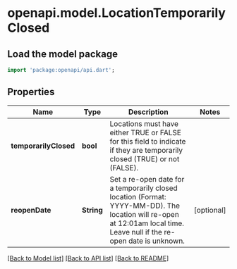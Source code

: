 # openapi.model.LocationTemporarilyClosed

## Load the model package
```dart
import 'package:openapi/api.dart';
```

## Properties
Name | Type | Description | Notes
------------ | ------------- | ------------- | -------------
**temporarilyClosed** | **bool** | Locations must have either TRUE or FALSE for this field to indicate if they are temporarily closed (TRUE) or not (FALSE). | 
**reopenDate** | **String** | Set a re-open date for a temporarily closed location (Format: YYYY-MM-DD). The location will re-open at 12:01am local time. Leave null if the re-open date is unknown. | [optional] 

[[Back to Model list]](../README.md#documentation-for-models) [[Back to API list]](../README.md#documentation-for-api-endpoints) [[Back to README]](../README.md)


